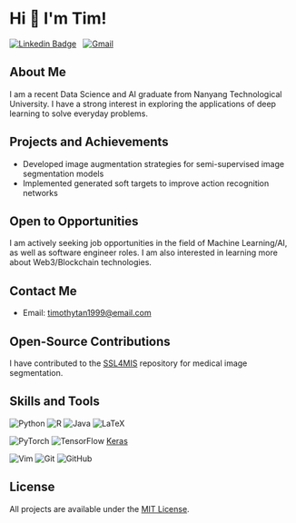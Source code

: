# Hi 👋 I'm Tim!
[![Linkedin Badge](https://img.shields.io/badge/LinkedIn-0077B5?style=flat&logo=linkedin&logoColor=white)](https://www.linkedin.com/in/timothy-tan-9620b01a3/)&nbsp;&nbsp;
[![Gmail](https://img.shields.io/badge/Gmail-D14836?style=for-the-badge&logo=gmail&logoColor=white)](mailto:timothytan1999@gmail.com)

## About Me
I am a recent Data Science and AI graduate from Nanyang Technological University. I have a strong interest in exploring the applications of deep learning to solve everyday problems.

## Projects and Achievements
- Developed image augmentation strategies for semi-supervised image segmentation models
- Implemented generated soft targets to improve action recognition networks

## Open to Opportunities
I am actively seeking job opportunities in the field of Machine Learning/AI, as well as software engineer roles. I am also interested in learning more about Web3/Blockchain technologies.

## Contact Me
- Email: [timothytan1999@email.com](mailto:timothytan1999@email.com)

## Open-Source Contributions
I have contributed to the [SSL4MIS](https://github.com/organization/repo) repository for medical image segmentation.

## Skills and Tools
![Python](https://img.shields.io/badge/python-3670A0?style=for-the-badge&logo=python&logoColor=ffdd54)
![R](https://img.shields.io/badge/r-%23276DC3.svg?style=for-the-badge&logo=r&logoColor=white)
![Java](https://img.shields.io/badge/java-%23ED8B00.svg?style=for-the-badge&logo=openjdk&logoColor=white)
![LaTeX](https://img.shields.io/badge/latex-%23008080.svg?style=for-the-badge&logo=latex&logoColor=white)

![PyTorch](https://img.shields.io/badge/PyTorch-%23EE4C2C.svg?style=for-the-badge&logo=PyTorch&logoColor=white)
![TensorFlow](https://img.shields.io/badge/TensorFlow-%23FF6F00.svg?style=for-the-badge&logo=TensorFlow&logoColor=white)
[Keras](https://img.shields.io/badge/Keras-%23D00000.svg?style=for-the-badge&logo=Keras&logoColor=white)

![Vim](https://img.shields.io/badge/VIM-%2311AB00.svg?style=for-the-badge&logo=vim&logoColor=white)
![Git](https://img.shields.io/badge/git-%23F05033.svg?style=for-the-badge&logo=git&logoColor=white)
![GitHub](https://img.shields.io/badge/github-%23121011.svg?style=for-the-badge&logo=github&logoColor=white)


## License
All projects are available under the [MIT License](LICENSE).

